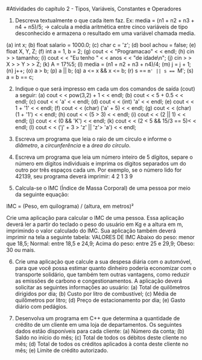 #Atividades do capítulo 2 - Tipos, Variáveis, Constantes e Operadores 

1. Descreva textualmente o que cada item faz.
Ex: media = (n1 + n2 + n3 + n4 + n5)/5; -> calcula a média aritmética entre cinco variáveis de tipo desconhecido e armazena o resultado em uma variável chamada media.

(a) int x;
(b) float salario = 1000.0; 
(c) char c = 'z';
(d) bool achou = false;
(e) float X, Y, Z;
(f) int a = 1, b = 2;
(g) cout < < "Programacao" < < endl;
(h) cin > > tamanho;
(i) cout < < "Eu tenho " < < anos < < "de idade\n";
(j) cin > > X > > Y > > Z;
(k) A = 17%5;
(l) media = (n1 + n2 + n3 + n4)/4;
(m) j = j + 1;
(n) j++;
(o) a > b;
(p) a || b;
(q) a <= x && x <= b;
(r) s == `m' || s == `M';
(s) a = b == c;

2. Indique o que será impresso em cada um dos comandos de saída (cout) a seguir:
(a) cout < < pow(3,2) + 1 < < endl;
(b) cout < < 5 + 0.5 < < endl;
(c) cout < < 'a' < < endl;
(d) cout < < (int) 'a' < < endl;
(e) cout < < 1 + '1' < < endl;
(f) cout < < (char) ('a' + 5) < < endl;
(g) cout < < (char) (1 + '1') < < endl;
(h) cout < < (5 > 3) < < endl;
(i) cout < < (2 || 1) < < endl;
(j) cout < < (0 && 'K') < < endl;
(k) cout < < (2 < 5 && 15/3 == 5)< < endl;
(l) cout < < ('j' + 3 > 'z' || 'z'> 'a') < < endl;

3. Escreva um programa que leia o raio de um círculo e informe o *diâmetro*, a *circunferência* e
a *área do círculo*.

4. Escreva um programa que leia um número inteiro de 5 dígitos, separe o número em dígitos
individuais e imprima os dígitos separados um do outro por três espaços cada um. Por
exemplo, se o número lido for 42139, seu programa deverá imprimir:
4 2 1 3 9

5. Calcula-se o IMC (Índice de Massa Corporal) de uma pessoa por meio da seguinte equação:

IMC = (Peso, em quilograma) / (altura, em metros)² 

Crie uma aplicação para calcular o IMC de uma pessoa. Essa aplicação deverá ler a partir do teclado o peso do usuário em Kg e a altura em m, imprimindo o valor calculado do IMC. Sua aplicação também deverá imprimir na tela a seguinte tabela:
VALORES DE IMC
Abaixo do peso: menor que 18,5;
Normal: entre 18,5 e 24,9;
Acima do peso: entre 25 e 29,9;
Obeso: 30 ou mais.

6. Crie uma aplicação que calcule a sua despesa diária com o automóvel, para que você possa
estimar quanto dinheiro poderia economizar com o transporte solidário, que também tem
outras vantagens, como reduzir as emissões de carbono e congestionamentos. A aplicação
deverá solicitar as seguintes informações ao usuário:
(a) Total de quilômetros dirigidos por dia;
(b) Custo por litro de combustível;
(c) Média de quilômetros por litro;
(d) Preço de estacionamento por dia;
(e) Gasto diário com pedágios.

7. Desenvolva um programa em C++ que determina a quantidade de crédito de um cliente em
uma loja de departamentos. Os seguintes dados estão disponíveis para cada cliente:
(a) Número da conta;
(b) Saldo no início do mês;
(c) Total de todos os débitos deste cliente no mês;
(d) Total de todos os créditos aplicados à conta deste cliente no mês;
(e) Limite de crédito autorizado.
